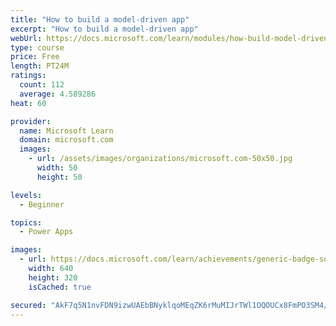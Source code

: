 ```yaml
---
title: "How to build a model-driven app"
excerpt: "How to build a model-driven app"
webUrl: https://docs.microsoft.com/learn/modules/how-build-model-driven-app/
type: course
price: Free
length: PT24M
ratings:
  count: 112
  average: 4.589286
heat: 60

provider:
  name: Microsoft Learn
  domain: microsoft.com
  images:
    - url: /assets/images/organizations/microsoft.com-50x50.jpg
      width: 50
      height: 50

levels:
  - Beginner

topics:
  - Power Apps

images:
  - url: https://docs.microsoft.com/learn/achievements/generic-badge-social.png
    width: 640
    height: 320
    isCached: true

secured: "AkF7q5N1nvFDN9izwUAEbBNyklqoMEqZK6rMuMIJrTWl1OQOUCx8FmPO3SM4/PbkLxxACklFoQzDOZEQVyEK+Djl7i2YjSXEXduGj6rJXQdXJuupMcOnhzVJp2H79+gIOEr9nZ4SVxoDG40eiMDY7XFMNWWEgQeNgxJ8t6ycDyZo0/FE1qiwC8gLxAoJdXSC2f2Ua8WyQ+7Mh9G2qhEeANYG3fVpw5kbeXnmDC43sMlaVlQOEMn6UAkTMTIOKNT71SoRhAetzucFEa1P15ZvIbgr3fI2Na1hruRV8EyMYvqqxfYSKp++3B/D7ECgyvwc8Vsho7fjNzbOKVHtEkEwWC3cWzByBJgITrkYY8WYRPZ/2Q1DpLL01y2dWiyM4VQVZkZQP9eowZchi4q+cSInBHiqetf7+wrss+QjCzBjAnU=;HR0y7Wxb0dCB3I5o+1rakw=="
---
```


